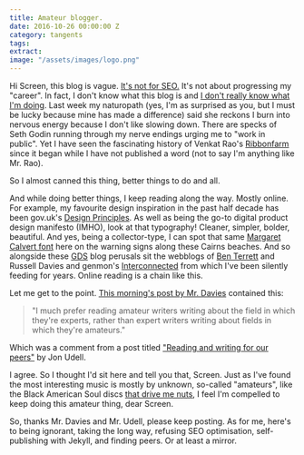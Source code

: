```yaml
---
title: Amateur blogger.
date: 2016-10-26 00:00:00 Z
category: tangents
tags:
extract:
image: "/assets/images/logo.png"
---
```



Hi Screen, this blog is vague. [It's not for SEO.](http://wazayak.com/archives/203) It's not about progressing my "career". In fact, I don't know what this blog is and [I don't really know what I'm doing](https://codon.com/i-have-no-idea-what-im-doing). Last week my naturopath (yes, I'm as surprised as you, but I must be lucky because mine has made a difference) said she reckons I burn into nervous energy because I don't like slowing down. There are specks of Seth Godin running through my nerve endings urging me to "work in public". Yet I have seen the fascinating history of Venkat Rao's [Ribbonfarm](http://www.ribbonfarm.com/) since it began while I have not published a word (not to say I'm anything like Mr. Rao).

So I almost canned this thing, better things to do and all.

And while doing better things, I keep reading along the way. Mostly online. For example, my favourite design inspiration in the past half decade has been gov.uk's [Design Principles](https://www.gov.uk/design-principles). As well as being the go-to digital product design manifesto (IMHO), look at that typography! Cleaner, simpler, bolder, beautiful. And yes, being a collector-type, I can spot that same [Margaret Calvert font](https://en.wikipedia.org/wiki/Transport_(typeface)#/media/File:Road.sign.arp.750pix.jpg) here on the warning signs along these Cairns beaches. And so alongside these [GDS](https://www.gov.uk/government/organisations/government-digital-service) blog perusals sit the webblogs of [Ben Terrett](http://noisydecentgraphics.typepad.com/) and Russell Davies and genmon's [Interconnected](http://interconnected.org/home/) from which I've been silently feeding for years. Online reading is a chain like this.

Let me get to the point. [This morning's post by Mr. Davies](http://russelldavies.typepad.com/planning/2016/10/amateurs-and-experts.html) contained this:

> "I much prefer reading amateur writers writing about the field in which they're experts, rather than expert writers writing about fields in which they're amateurs."

Which was a comment from a post titled ["Reading and writing for our peers"](https://blog.jonudell.net/2016/10/23/reading-and-writing-for-our-peers/) by Jon Udell.

I agree. So I thought I'd sit here and tell you that, Screen. Just as I've found the most interesting music is mostly by unknown, so-called "amateurs", like the Black American Soul discs [that drive me nuts](https://sites.google.com/site/coloronetear/), I feel I'm compelled to keep doing this amateur thing, dear Screen.

So, thanks Mr. Davies and Mr. Udell, please keep posting. As for me, here's to being ignorant, taking the long way, refusing SEO optimisation, self-publishing with Jekyll, and finding peers. Or at least a mirror.
